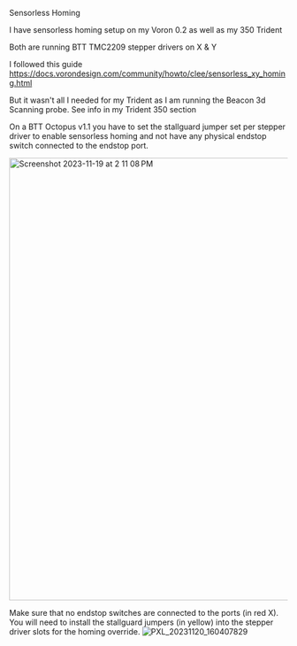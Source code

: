 Sensorless Homing


I have sensorless homing setup on my Voron 0.2 as well as my 350 Trident

Both are running BTT TMC2209 stepper drivers on X & Y

I followed this guide https://docs.vorondesign.com/community/howto/clee/sensorless_xy_homing.html

But it wasn't all I needed for my Trident as I am running the Beacon 3d Scanning probe.  See info in my Trident 350 section

On a BTT Octopus v1.1 you have to set the stallguard jumper set per stepper driver to enable sensorless homing and not have any physical endstop switch connected to the endstop port.

<img width="800" alt="Screenshot 2023-11-19 at 2 11 08 PM" src="https://github.com/Alex3DLabs/Klipper_Configs/assets/113078228/9c35a16b-14eb-4889-b0df-4f6825ad7231">

Make sure that no endstop switches are connected to the ports (in red X).  You will need to install the stallguard jumpers (in yellow) into the stepper driver slots for the homing override.
![PXL_20231120_160407829](https://github.com/Alex3DLabs/Klipper_Configs/assets/113078228/96b2488d-8c57-4b81-86eb-3b6ae1e144e9)
